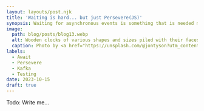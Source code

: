 ```yaml
---
layout: layouts/post.njk
title: 'Waiting is hard... but just Persevere(JS)'
synopsis: Waiting for asynchronous events is something that is needed more and more, especially when testing messaging systems like Apache Kafka and RabbitMQ. This post explores the javascript library that I built in order to help facilitate this.
image: 
  path: blog/posts/blog13.webp
  alt: Wooden clocks of various shapes and sizes piled with their faces showing
  caption: Photo by <a href="https://unsplash.com/@jontyson?utm_content=creditCopyText&utm_medium=referral&utm_source=unsplash">Jon Tyson</a> on <a href="https://unsplash.com/photos/FlHdnPO6dlw?utm_content=creditCopyText&utm_medium=referral&utm_source=unsplash">Unsplash</a>
labels:
  - Await
  - Persevere
  - Kafka
  - Testing
date: 2023-10-15
draft: true
---
```


Todo: Write me...
